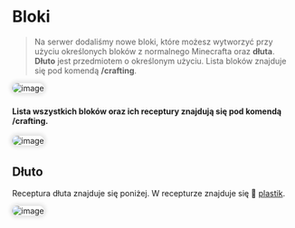 <style>
img:not(.medium-zoom-image--opened):not(.navbar-link-icon) {
    max-width: 750px; /* Maksymalna szerokość */
    max-height: 500px; /* Maksymalna wysokość */
    width: auto; /* Automatyczna szerokość */
    height: auto; /* Automatyczna wysokość */
    object-fit: contain; /* Dopasowanie bez przycinania */
    margin: 0 8px 4px 0;
    box-shadow: 0 0 6px 4px rgba(0, 0, 0, .1);
    border-radius: 10px;
}
</style>

# Bloki

> Na serwer dodaliśmy nowe bloki, które możesz wytworzyć przy użyciu określonych bloków z normalnego Minecrafta oraz **dłuta**. **Dłuto** jest przedmiotem o określonym użyciu. Lista bloków znajduje się pod komendą **/crafting**.

![image](/pages/images/blocks/blocks-3.webp)

#### Lista wszystkich bloków oraz ich receptury znajdują się pod komendą **/crafting**.

![image](/pages/images/blocks/blocks-1.webp)

## Dłuto

Receptura dłuta znajduje się poniżej. W recepturze znajduje się 🏺 [plastik](/archaeology).

![image](/pages/images/blocks/blocks-2.webp)
